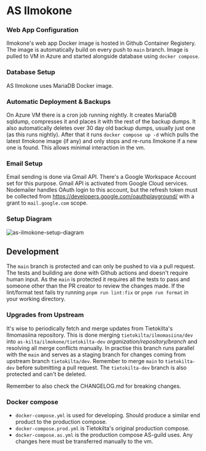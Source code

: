 # AS Ilmokone

### Web App Configuration

Ilmokone's web app Docker image is hosted in Github Container
Registery. The image is automatically build on every
push to `main` branch. Image is pulled to VM in Azure and started
alongside database using `docker compose`.

### Database Setup

AS Ilmokone uses MariaDB Docker image.

### Automatic Deployment & Backups

On Azure VM there is a cron job running nightly. It creates MariaDB sqldump, compresses it and places it with the rest of the backup dumps. It also automatically deletes over 30 day old backup dumps, usually just one (as this runs nightly). After that it runs `docker compose up -d` which pulls the latest Ilmokone image (if any) and only stops and re-runs Ilmokone if a new one is found. This allows minimal interaction in the vm.

### Email Setup

Email sending is done via Gmail API. There's a Google Workspace
Account set for this purpose. Gmail API is activated from
Google Cloud services. Nodemailer handles OAuth login to
this account, but the refresh token must be collected from
https://developers.google.com/oauthplayground/ with a grant
to `mail.google.com` scope.

### Setup Diagram

![as-ilmokone-setup-diagram](https://github.com/AS-kilta/Ilmokone/assets/49514529/524c2bdf-fe0b-4e1e-81a0-c0f38843df5b)

## Development

The `main` branch is protected and can only be pushed to via a pull request. The tests and building are done with Github actions and doesn't require human input. As the `main` is protected it requires all the tests to pass and someone other than the PR creator to review the changes made. If the lint/format test fails try running `pnpm run lint:fix` or `pnpm run format` in your working directory.

### Upgrades from Upstream

It's wise to periodically fetch and merge updates from Tietokilta's Ilmomasiina repository. This is done merging `tietokilta/ilmomasiina/dev` into `as-kilta/ilmokone/tietokilta-dev` *organization/repository/branch* and resolving all merge conflicts manually. In practise this branch runs parallel with the `main` and serves as a staging branch for changes coming from upstream branch `tietokilta/dev`. Remember to merge `main` to `tietokilta-dev` before submitting a pull request. The `tietokilta-dev` branch is also protected and can't be deleted.

Remember to also check the CHANGELOG.md for breaking changes.

### Docker compose

- `docker-compose.yml` is used for developing. Should produce a similar end product to the production compose.
- `docker-compose.prod.yml` is Tietokilta's original production compose.
- `docker-compose.as.yml` is the production compose AS-guild uses. Any changes here must be transferred manually to the vm.
